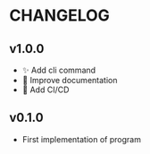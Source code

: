 # CHANGELOG

## v1.0.0
* ✨ Add cli command
* 📝 Improve documentation
* 👷 Add CI/CD

## v0.1.0
* First implementation of program